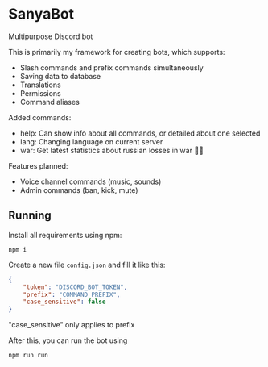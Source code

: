 # SanyaBot
Multipurpose Discord bot

This is primarily my framework for creating bots, which supports:
- Slash commands and prefix commands simultaneously
- Saving data to database
- Translations
- Permissions
- Command aliases

Added commands:
- help: Can show info about all commands, or detailed about one selected
- lang: Changing language on current server
- war: Get latest statistics about russian losses in war 💙💛

Features planned:
- Voice channel commands (music, sounds)
- Admin commands (ban, kick, mute)

## Running
Install all requirements using npm:
```
npm i
```

Create a new file `config.json` and fill it like this:
```json
{
    "token": "DISCORD_BOT_TOKEN",
    "prefix": "COMMAND_PREFIX",
    "case_sensitive": false
}
```
"case_sensitive" only applies to prefix

After this, you can run the bot using
```
npm run run
```
